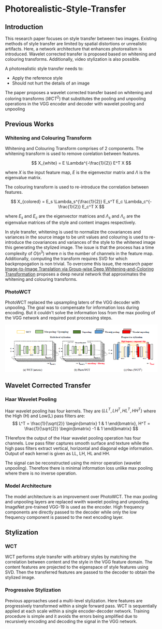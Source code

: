 # Photorealistic-Style-Transfer

## Introduction

This research paper focuses on style transfer between two images. Existing methods of style transfer are limited by spatial distortions or unrealistic artifacts. Here, a network architecture that enhances photorealism is introduced. Wavelet corrected transfer is proposed based on whitening and colouring transforms. Additionally, video stylization is also possible.

A photorealistic style transfer needs to:
- Apply the reference style
- Should not hurt the details of an image

The paper proposes a wavelet corrected transfer based on whitening and coloring transforms $(WCT^2)$ that substitutes the pooling and unpooling operations in the VGG encoder and decoder with wavelet pooling and unpooling

## Previous Works

### Whitening and Colouring Transform

Whitening and Colouring Transform comprises of 2 components. The whitening transform is used to remove corelation between features.

$$ X_{white} = E \Lambda^{-\frac{1}{2}} E^T X $$

where $X$ is the input feature map, $E$ is the eigenvector matrix and $\Lambda$ is the eigenvalue matrix. 

The colouring transform is used to re-introduce the correlation between features.

$$ X_{colored} = E_s \Lambda_s^{\frac{1}{2}} E_s^T E_c \Lambda_c^{-\frac{1}{2}} E_c^T X  $$

where $E_s$ and $E_c$ are the eigenvector matrices and $\Lambda_s$ and $\Lambda_c$ are the eigenvalue matrices of the style and content images respectively.

In style transfer, whitening is used to normalize the covariances and variances in the source image to be unit values and colouring is used to re-introduce the covariances and variances of the style to the whitened image this generating the stylized image. The issue is that the process has a time complexity of $O(n^3)$ where $n$ is the number of channels in the feature map. Additionally, computing the transform requires SVD for which backpropogation is non trivial. To overcome this issue, the research paper [Image-to-Image Translation via Group-wise Deep Whitening-and-Coloring
 Transformation](https://arxiv.org/pdf/1812.09912v2) proposes a deep neural network that approximates the whitening and colouring transforms.

### PhotoWCT

PhotoWCT replaced the upsampling laters of the VGG decoder with unpooling. The goal was to compensate for information loss during encoding. But it couldn't solve the information loss from the max pooling of the VGG network and required post processing steps.

![Comparison of methods](comparison.png)

## Wavelet Corrected Transfer

### Haar Wavelet Pooling

Haar wavelet pooling has four kernels. They are $\{LL^T, LH^T, HL^T, HH^T\}$ where the High (H) and Low(L) pass filters are:
$$
L^T = \frac{1}{\sqrt{2}} \begin{bmatrix}
1 & 1 \end{bmatrix}, H^T = \frac{1}{\sqrt{2}} \begin{bmatrix}
-1 & 1 \end{bmatrix}
$$

THerefore the output of the Haar wavelet pooling operation has four channels. Low pass filter captures smooth surface and texture while the high pass filters extract vertical, horizontal and diagonal edge information. Output of each kernel is given as LL, LH, HL and HH.

The signal can be reconstructed using the mirror operation (wavelet unpooling). Therefore there is minimal information loss unlike max pooling where there is no inverse operation. 

### Model Architecture

The model architecture is an improvement over PhotoWCT. The max pooling and unpooling layers are replaced wwith wavelet pooling and unpooling. ImageNet pre-trained VGG-19 is used as the encoder. High frequency components are directly passed to the decoder while only the low frequency component is passed to the next encoding layer.

## Stylization

### WCT

WCT performs style transfer with arbitrary styles by matching the correlation between content and the style in the VGG feature domain. The content features are projected to the eigenspace of style features using SVD. Then the transferred features are passed to the decoder to obtain the stylized image.

### Progressive Stylization

Previous approaches used a multi-level stylization. Here features are progressively transformed within a single forward pass. WCT is sequentially applied at each scale within a single encoder-decoder network. Training procedure is simple and it avoids the errors being amplified due to recursively encoding and decoding the signal in the VGG network.
